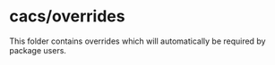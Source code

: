 # cacs/overrides

This folder contains overrides which will automatically be required by package users.

